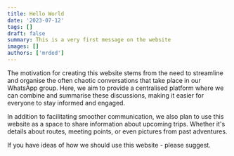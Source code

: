 ```yaml
---
title: Hello World
date: '2023-07-12'
tags: []
draft: false
summary: This is a very first message on the website
images: []
authors: ['mrded']
---
```


The motivation for creating this website stems from the need to streamline and organise the often chaotic conversations that take place in our WhatsApp group. Here, we aim to provide a centralised platform where we can combine and summarise these discussions, making it easier for everyone to stay informed and engaged.

In addition to facilitating smoother communication, we also plan to use this website as a space to share information about upcoming trips. Whether it's details about routes, meeting points, or even pictures from past adventures.

If you have ideas of how we should use this website - please suggest.
